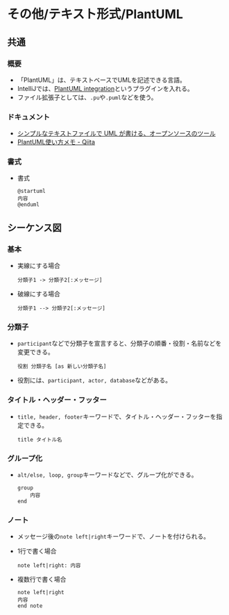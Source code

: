 # その他/テキスト形式/PlantUML

## 共通

### 概要

- 「PlantUML」は、テキストベースでUMLを記述できる言語。
- IntelliJでは、[PlantUML integration](https://plugins.jetbrains.com/plugin/7017-plantuml-integration)というプラグインを入れる。
- ファイル拡張子としては、`.pu`や`.puml`などを使う。

### ドキュメント

- [シンプルなテキストファイルで UML が書ける、オープンソースのツール](https://plantuml.com/ja/)
- [PlantUML使い方メモ - Qiita](https://qiita.com/opengl-8080/items/98c510b8ca060bdd2ea3)

### 書式

- 書式

  ```text
  @startuml
  内容
  @enduml
  ```

## シーケンス図

### 基本

- 実線にする場合

  ```text
  分類子1 -> 分類子2[:メッセージ]
  ```

- 破線にする場合

  ```text
  分類子1 --> 分類子2[:メッセージ]
  ```

### 分類子

- `participant`などで分類子を宣言すると、分類子の順番・役割・名前などを変更できる。

  ```text
  役割 分類子名 [as 新しい分類子名]
  ```

- 役割には、`participant, actor, database`などがある。

### タイトル・ヘッダー・フッター

- `title, header, footer`キーワードで、タイトル・ヘッダー・フッターを指定できる。

  ```text
  title タイトル名
  ```

### グループ化

- `alt/else, loop, group`キーワードなどで、グループ化ができる。

  ```text
  group
      内容
  end
  ```

### ノート

- メッセージ後の`note left|right`キーワードで、ノートを付けられる。
- 1行で書く場合

  ```text
  note left|right: 内容
  ```

- 複数行で書く場合

  ```text
  note left|right
  内容
  end note
  ```
